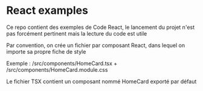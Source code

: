# React examples

Ce repo contient des exemples de Code React, le lancement du projet n'est pas forcément pertinent mais la lecture du code est utile


Par convention, on crée un fichier par composant React, dans lequel on importe sa propre fiche de style

Exemple : /src/components/HomeCard.tsx + /src/components/HomeCard.module.css

Le fichier TSX contient un composant nommé HomeCard exporté par défaut 